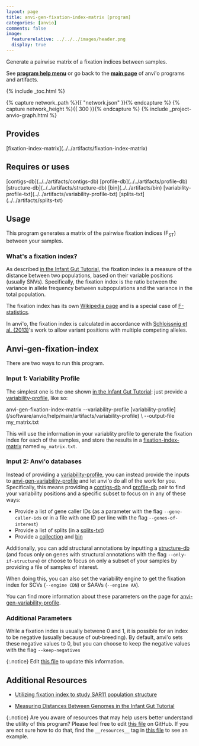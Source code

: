 ```yaml
---
layout: page
title: anvi-gen-fixation-index-matrix [program]
categories: [anvio]
comments: false
image:
  featurerelative: ../../../images/header.png
  display: true
---
```


Generate a pairwise matrix of a fixation indices between samples.

See **[program help menu](../../../vignette#anvi-gen-fixation-index-matrix)** or go back to the **[main page](../../)** of anvi'o programs and artifacts.


{% include _toc.html %}
<div id="svg" class="subnetwork"></div>
{% capture network_path %}{{ "network.json" }}{% endcapture %}
{% capture network_height %}{{ 300 }}{% endcapture %}
{% include _project-anvio-graph.html %}


## Provides

<p style="text-align: left" markdown="1"><span class="artifact-p">[fixation-index-matrix](../../artifacts/fixation-index-matrix)</span></p>

## Requires or uses

<p style="text-align: left" markdown="1"><span class="artifact-r">[contigs-db](../../artifacts/contigs-db)</span> <span class="artifact-r">[profile-db](../../artifacts/profile-db)</span> <span class="artifact-r">[structure-db](../../artifacts/structure-db)</span> <span class="artifact-r">[bin](../../artifacts/bin)</span> <span class="artifact-r">[variability-profile-txt](../../artifacts/variability-profile-txt)</span> <span class="artifact-r">[splits-txt](../../artifacts/splits-txt)</span></p>

## Usage


This program generates a matrix of the pairwise fixation indices (F<sub>ST</sub>) between your samples. 

### What's a fixation index? 

As described [in the Infant Gut Tutorial](https://merenlab.org/tutorials/infant-gut/#measuring-distances-between-metagenomes-with-fst), the fixation index is a measure of the distance between two populations, based on their variable positions (usually SNVs). Specifically, the fixation index is the ratio between the variance in allele frequency between subpopulations and the variance in the total population. 

The fixation index has its own [Wikipedia page](https://en.wikipedia.org/wiki/Fixation_index) and is a special case of [F-statistics](https://en.wikipedia.org/wiki/F-statistics). 

In anvi'o, the fixation index is calculated in accordance with [Schloissnig et al. (2013)](https://doi.org/10.1038/nature11711)'s work to allow variant positions with multiple competing alleles. 

## Anvi-gen-fixation-index

There are two ways to run this program. 

### Input 1: Variability Profile

The simplest one is the one shown [in the Infant Gut Tutorial](https://merenlab.org/tutorials/infant-gut/#measuring-distances-between-metagenomes-with-fst): just provide a <span class="artifact-n">[variability-profile](/software/anvio/help/main/artifacts/variability-profile)</span>, like so: 

<div class="codeblock" markdown="1">
anvi&#45;gen&#45;fixation&#45;index&#45;matrix &#45;&#45;variability&#45;profile <span class="artifact&#45;n">[variability&#45;profile](/software/anvio/help/main/artifacts/variability&#45;profile)</span> \
                               &#45;&#45;output&#45;file my_matrix.txt
</div>
                                   
This will use the information in your variablity profile to generate the fixation index for each of the samples, and store the results in a <span class="artifact-n">[fixation-index-matrix](/software/anvio/help/main/artifacts/fixation-index-matrix)</span> named `my_matrix.txt`. 

### Input 2: Anvi'o databases

Instead of providing a <span class="artifact-n">[variability-profile](/software/anvio/help/main/artifacts/variability-profile)</span>, you can instead provide the inputs to <span class="artifact-n">[anvi-gen-variability-profile](/software/anvio/help/main/programs/anvi-gen-variability-profile)</span> and let anvi'o do all of the work for you. Specifically, this means providing a <span class="artifact-n">[contigs-db](/software/anvio/help/main/artifacts/contigs-db)</span> and <span class="artifact-n">[profile-db](/software/anvio/help/main/artifacts/profile-db)</span> pair to find your variability positions and a specific subset to focus on in any of these ways: 

- Provide a list of gene caller IDs (as a parameter with the flag `--gene-caller-ids` or in a file with one ID per line with the flag `--genes-of-interest`)
- Provide a list of splits (in a <span class="artifact-n">[splits-txt](/software/anvio/help/main/artifacts/splits-txt)</span>)
- Provide a <span class="artifact-n">[collection](/software/anvio/help/main/artifacts/collection)</span> and <span class="artifact-n">[bin](/software/anvio/help/main/artifacts/bin)</span>

Additionally, you can add structural annotations by inputting a <span class="artifact-n">[structure-db](/software/anvio/help/main/artifacts/structure-db)</span> (and focus only on genes with structural annotations with the flag `--only-if-structure`) or choose to focus on only a subset of your samples by providing a file of samples of interest. 

When doing this, you can also set the variability engine to get the fixation index for SCVs (`--engine CDN`) or SAAVs (`--engine AA`). 

You can find more information about these parameters on the page for <span class="artifact-n">[anvi-gen-variability-profile](/software/anvio/help/main/programs/anvi-gen-variability-profile)</span>. 

### Additional Parameters

While a fixation index is usually betwene 0 and 1, it is possible for an index to be negative (usually because of out-breeding). By default, anvi'o sets these negative values to 0, but you can choose to keep the negative values with the flag `--keep-negatives`


{:.notice}
Edit [this file](https://github.com/merenlab/anvio/tree/master/anvio/docs/programs/anvi-gen-fixation-index-matrix.md) to update this information.


## Additional Resources


* [Utilizing fixation index to study SAR11 population structure](http://merenlab.org/data/sar11-saavs/#generating-distance-matrices-from-fixation-index-for-saavs-and-snvs-data)

* [Measuring Distances Between Genomes in the Infant Gut Tutorial](http://merenlab.org/tutorials/infant-gut/#measuring-distances-between-metagenomes-with-fst)


{:.notice}
Are you aware of resources that may help users better understand the utility of this program? Please feel free to edit [this file](https://github.com/merenlab/anvio/tree/master/bin/anvi-gen-fixation-index-matrix) on GitHub. If you are not sure how to do that, find the `__resources__` tag in [this file](https://github.com/merenlab/anvio/blob/master/bin/anvi-interactive) to see an example.

